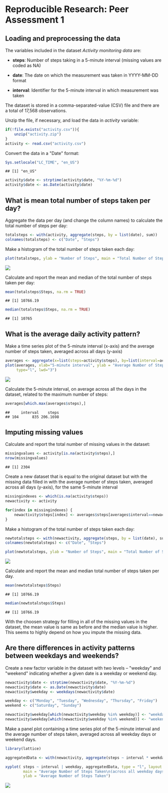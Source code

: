 # Reproducible Research: Peer Assessment 1

## Loading and preprocessing the data
The variables included in the dataset *Activity monitoring data* are:

- **steps**: Number of steps taking in a 5-minute interval (missing values are coded as NA)

- **date**: The date on which the measurement was taken in YYYY-MM-DD format

- **interval**: Identifier for the 5-minute interval in which measurement was taken

The dataset is stored in a comma-separated-value (CSV) file and there are a total of 17,568 observations.

Unzip the file, if necessary, and load the data in *activity* variable:


```r
if(!file.exists("activity.csv")){
    unzip("activity.zip")
}
activity <- read.csv("activity.csv")
```

Convert the data in a "Date" format:

```r
Sys.setlocale("LC_TIME", "en_US")
```

```
## [1] "en_US"
```

```r
activity$date <- strptime(activity$date, "%Y-%m-%d")
activity$date <- as.Date(activity$date)
```

## What is mean total number of steps taken per day?
Aggregate the data per day (and change the column names) to calculate the total number of steps per day:

```r
totalsteps <- with(activity, aggregate(steps, by = list(date), sum))
colnames(totalsteps) <- c("Date", "Steps")
```

Make a histogram of the total number of steps taken each day:

```r
plot(totalsteps, ylab = "Number of Steps", main = "Total Number of Steps per Day", type="h", lwd="3")
```

![](PA1_template_files/figure-html/histogram-1.png) 

Calculate and report the mean and median of the total number of steps taken per day:

```r
mean(totalsteps$Steps, na.rm = TRUE)
```

```
## [1] 10766.19
```

```r
median(totalsteps$Steps, na.rm = TRUE)
```

```
## [1] 10765
```

## What is the average daily activity pattern?
Make a time series plot of the 5-minute interval (x-axis) and the average number of steps taken, averaged across all days (y-axis)

```r
averages <- aggregate(x=list(steps=activity$steps), by=list(interval=activity$interval), FUN=mean, na.rm=TRUE)
plot(averages, xlab="5-minute interval", ylab = "Average Number of Steps", main = "Average Number of Steps Taken (across all days)", 
     type="l", lwd="3")
```

![](PA1_template_files/figure-html/plotaverages-1.png) 

Calculate the 5-minute interval, on average across all the days in the dataset, related to the maximum number of steps:

```r
averages[which.max(averages$steps),]
```

```
##     interval    steps
## 104      835 206.1698
```

## Imputing missing values
Calculate and report the total number of missing values in the dataset:

```r
missingvalues <- activity[is.na(activity$steps),]
nrow(missingvalues)
```

```
## [1] 2304
```

Create a new dataset that is equal to the original dataset but with the missing data filled in with the average number of steps taken, averaged across all days (y-axis), for the same 5-minute interval

```r
missingindexes <- which(is.na(activity$steps))
newactivity <- activity

for(index in missingindexes) {
    newactivity$steps[index] <- averages$steps[averages$interval==newactivity$interval[index]]
}
```

Make a histogram of the total number of steps taken each day:

```r
newtotalsteps <- with(newactivity, aggregate(steps, by = list(date), sum))
colnames(newtotalsteps) <- c("Date", "Steps")

plot(newtotalsteps, ylab = "Number of Steps", main = "Total Number of Steps per Day", type="h", lwd="3")
```

![](PA1_template_files/figure-html/newhistogram-1.png) 

Calculate and report the mean and median total number of steps taken per day. 

```r
mean(newtotalsteps$Steps)
```

```
## [1] 10766.19
```

```r
median(newtotalsteps$Steps)
```

```
## [1] 10766.19
```

With the choosen strategy for filling in all of the missing values in the dataset, the mean value is same as before and the median value is higher. This seems to highly depend on how you impute the missing data.

## Are there differences in activity patterns between weekdays and weekends?
Create a new factor variable in the dataset with two levels – "weekday" and "weekend" indicating whether a given date is a weekday or weekend day.

```r
newactivity$date <- strptime(newactivity$date, "%Y-%m-%d")
newactivity$date <- as.Date(newactivity$date)
newactivity$weekday <- weekdays(newactivity$date)

weekday <- c("Monday", "Tuesday", "Wednesday", "Thursday", "Friday")
weekend <- c("Saturday", "Sunday")

newactivity$weekday[which(newactivity$weekday %in% weekday)] <- "weekday"
newactivity$weekday[which(newactivity$weekday %in% weekend)] <- "weekend"
```

Make a panel plot containing a time series plot of the 5-minute interval and the average number of steps taken, averaged across all weekday days or weekend days. 

```r
library(lattice)

aggregatedData <- with(newactivity, aggregate(steps ~ interval * weekday, FUN = mean))

xyplot( steps ~ interval | weekday, aggregatedData, type = "l", layout = c(1,2), 
        main = "Average Number of Steps Taken\n(across all weekday days or weekend days)", xlab = "5-Minute Interval",
        ylab = "Average Number of Steps Taken")
```

![](PA1_template_files/figure-html/plotweek-1.png) 
